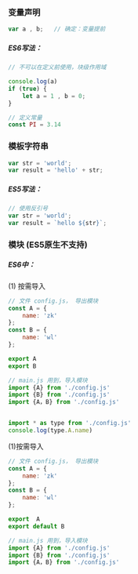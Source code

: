 ### 变量声明

```js
var a , b;   // 确定：变量提前
```

##### ES6写法：

```js
// 不可以在定义前使用，块级作用域 

console.log(a)   
if (true) {
    let a = 1 , b = 0; 
}

// 定义常量
const PI = 3.14
```

### 

### 模板字符串

```js
var str = 'world';
var result = 'hello' + str;
```

##### ES5写法：

```js
// 使用反引号 
var str = 'world';
var result = `hello ${str}`;
```

### 模块 \(ES5原生不支持\)

##### ES6中：

\(1\) 按需导入

```js
// 文件 config.js， 导出模块
const A = {
    name: 'zk'
};
const B = {
    name: 'wl'
};

export A
export B
```

```js
// main.js 用到，导入模块
import {A} from './config.js'
import {B} from './config.js'
import {A，B} from './config.js'


import * as type from './config.js'
console.log(type.A.name)

```

\(1\)按需导入

```js
// 文件 config.js， 导出模块
const A = {
    name: 'zk'
};
const B = {
    name: 'wl'
};

export  A
export default B
```

```js
// main.js 用到，导入模块
import {A} from './config.js'
import {B} from './config.js'
import {A，B} from './config.js'
```



